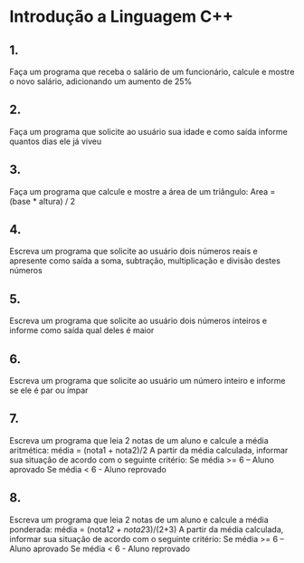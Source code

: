 # Introdução a Linguagem C++

## 1. 
Faça um programa que receba o salário de um funcionário, calcule e mostre
o novo salário, adicionando um aumento de 25%

## 2.
Faça um programa que solicite ao usuário sua idade e como saída informe
quantos dias ele já viveu

## 3.
Faça um programa que calcule e mostre a área de um triângulo:
Area = (base * altura) / 2

## 4.
Escreva um programa que solicite ao usuário dois números reais e apresente como saída a soma, subtração, multiplicação e divisão destes números

## 5. 
Escreva um programa que solicite ao usuário dois números inteiros e informe como saída qual deles é maior

## 6. 
Escreva um programa que solicite ao usuário um número inteiro e informe
se ele é par ou ímpar

## 7. 
Escreva um programa que leia 2 notas de um aluno e calcule a média aritmética:
média = (nota1 + nota2)/2
A partir da média calculada, informar sua situação de acordo com o seguinte
critério:
Se média >= 6 – Aluno aprovado
Se média < 6 - Aluno reprovado

## 8. 
Escreva um programa que leia 2 notas de um aluno e calcule a média ponderada:
média = (nota1*2 + nota2*3)/(2+3)
A partir da média calculada, informar sua situação de acordo com o seguinte
critério:
Se média >= 6 – Aluno aprovado
 Se média < 6 - Aluno reprovado
